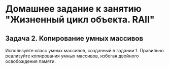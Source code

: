 # Домашнее задание к занятию "Жизненный цикл объекта. RAII"

## Задача 2. Копирование умных массивов

Используйте класс умных массивов, созданный в задании 1. Правильно реализуйте копирования умных массивов, избегая двойного освобождения памяти.

